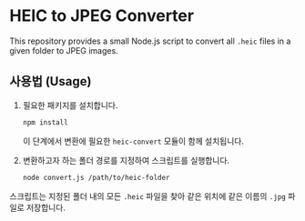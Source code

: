 # HEIC to JPEG Converter

This repository provides a small Node.js script to convert all `.heic` files in a given folder to JPEG images.

## 사용법 (Usage)

1. 필요한 패키지를 설치합니다.
   ```bash
   npm install
   ```

   이 단계에서 변환에 필요한 `heic-convert` 모듈이 함께 설치됩니다.
2. 변환하고자 하는 폴더 경로를 지정하여 스크립트를 실행합니다.
   ```bash
   node convert.js /path/to/heic-folder
   ```

스크립트는 지정된 폴더 내의 모든 `.heic` 파일을 찾아 같은 위치에 같은 이름의 `.jpg` 파일로 저장합니다.
